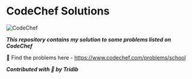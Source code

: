 # CodeChef Solutions

![CodeChef](https://s3.amazonaws.com/codechef_shared/sites/all/themes/abessive/logo-3.png)

***This repository contains my solution to some problems listed on CodeChef***

:link: Find the problems here - https://www.codechef.com/problems/school

***Contributed with :yellow_heart: by Tridib***
